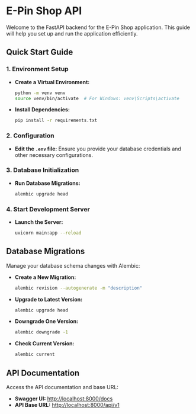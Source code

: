 # E-Pin Shop API

Welcome to the FastAPI backend for the E-Pin Shop application. This guide will help you set up and run the application efficiently.

## Quick Start Guide

### 1. Environment Setup

- **Create a Virtual Environment:**
  ```bash
  python -m venv venv
  source venv/bin/activate  # For Windows: venv\Scripts\activate
  ```

- **Install Dependencies:**
  ```bash
  pip install -r requirements.txt
  ```

### 2. Configuration

- **Edit the `.env` file:**
  Ensure you provide your database credentials and other necessary configurations.

### 3. Database Initialization

- **Run Database Migrations:**
  ```bash
  alembic upgrade head
  ```

### 4. Start Development Server

- **Launch the Server:**
  ```bash
  uvicorn main:app --reload
  ```

## Database Migrations

Manage your database schema changes with Alembic:

- **Create a New Migration:**
  ```bash
  alembic revision --autogenerate -m "description"
  ```

- **Upgrade to Latest Version:**
  ```bash
  alembic upgrade head
  ```

- **Downgrade One Version:**
  ```bash
  alembic downgrade -1
  ```

- **Check Current Version:**
  ```bash
  alembic current
  ```

## API Documentation

Access the API documentation and base URL:

- **Swagger UI:** [http://localhost:8000/docs](http://localhost:8000/docs)
- **API Base URL:** [http://localhost:8000/api/v1](http://localhost:8000/api/v1)
